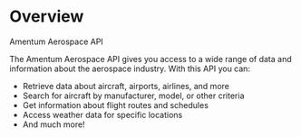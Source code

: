 # Overview

Amentum Aerospace API

The Amentum Aerospace API gives you access to a wide range of data and information about the aerospace industry. With this API you can:

- Retrieve data about aircraft, airports, airlines, and more
- Search for aircraft by manufacturer, model, or other criteria
- Get information about flight routes and schedules
- Access weather data for specific locations
- And much more!
